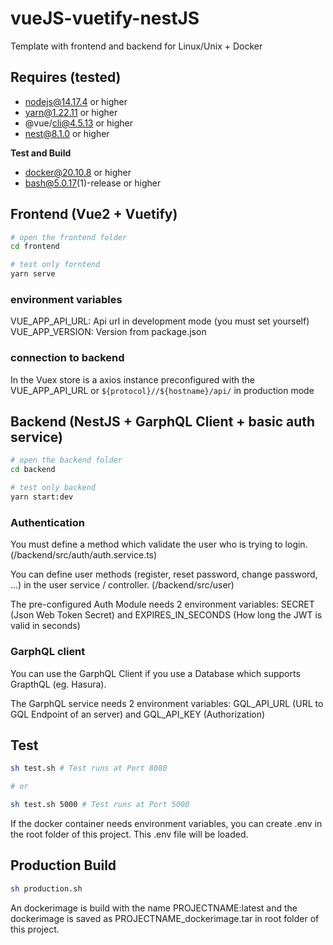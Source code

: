 # vueJS-vuetify-nestJS

Template with frontend and backend for Linux/Unix + Docker

## Requires (tested)

-   nodejs@14.17.4 or higher
-   yarn@1.22.11 or higher
-   @vue/cli@4.5.13 or higher
-   nest@8.1.0 or higher

**Test and Build**

-   docker@20.10.8 or higher
-   bash@5.0.17(1)-release or higher

## Frontend (Vue2 + Vuetify)

```sh
# open the frontend folder
cd frontend

# test only forntend
yarn serve
```

### environment variables

VUE_APP_API_URL: Api url in development mode (you must set yourself)
VUE_APP_VERSION: Version from package.json

### connection to backend

In the Vuex store is a axios instance preconfigured with the VUE_APP_API_URL or `${protocol}//${hostname}/api/` in production mode

## Backend (NestJS + GarphQL Client + basic auth service)

```sh
# open the backend folder
cd backend

# test only backend
yarn start:dev
```

### Authentication

You must define a method which validate the user who is trying to login. (/backend/src/auth/auth.service.ts)

You can define user methods (register, reset password, change password, ...) in the user service / controller. (/backend/src/user)

The pre-configured Auth Module needs 2 environment variables: SECRET (Json Web Token Secret) and EXPIRES_IN_SECONDS (How long the JWT is valid in seconds)

### GarphQL client

You can use the GarphQL Client if you use a Database which supports GrapthQL (eg. Hasura).

The GarphQL service needs 2 environment variables: GQL_API_URL (URL to GQL Endpoint of an server) and GQL_API_KEY (Authorization)

## Test

```sh
sh test.sh # Test runs at Port 8080

# or

sh test.sh 5000 # Test runs at Port 5000
```

If the docker container needs environment variables, you can create .env in the root folder of this project. This .env file will be loaded.

## Production Build

```sh
sh production.sh
```

An dockerimage is build with the name PROJECTNAME:latest and the dockerimage is saved as PROJECTNAME_dockerimage.tar in root folder of this project.
